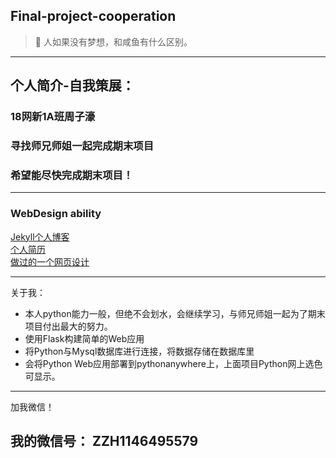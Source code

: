 ## Final-project-cooperation

>  :thought_balloon: 人如果没有梦想，和咸鱼有什么区别。

---
## 个人简介-自我策展：
### 18网新1A班周子濠
### 寻找师兄师姐一起完成期末项目
### 希望能尽快完成期末项目！
---
### WebDesign ability
[Jekyll个人博客](https://zhousimmons.gitee.io/zzh_kuzma/)
<br>
[个人简历](https://zhousimmons.gitee.io/resume/)
<br>
[做过的一个网页设计](https://zhousimmons.gitee.io/web_html/)

---
关于我：
+ 本人python能力一般，但绝不会划水，会继续学习，与师兄师姐一起为了期末项目付出最大的努力。
+ 使用Flask构建简单的Web应用
+ 将Python与Mysql数据库进行连接，将数据存储在数据库里
+ 会将Python Web应用部署到pythonanywhere上，上面项目Python网上选色可显示。


---
加我微信！
## 我的微信号： ZZH1146495579
